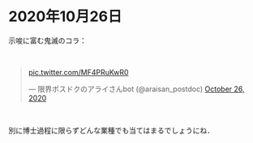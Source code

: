 # 2020年10月26日 


示唆に富む鬼滅のコラ：

<br>


<blockquote class="twitter-tweet"><p lang="und" dir="ltr"><a href="https://t.co/MF4PRuKwR0">pic.twitter.com/MF4PRuKwR0</a></p>&mdash; 限界ポスドクのアライさんbot (@araisan_postdoc) <a href="https://twitter.com/araisan_postdoc/status/1320685785088094231?ref_src=twsrc%5Etfw">October 26, 2020</a></blockquote> <script async src="https://platform.twitter.com/widgets.js" charset="utf-8"></script>


<br>



別に博士過程に限らずどんな業種でも当てはまるでしょうにね．